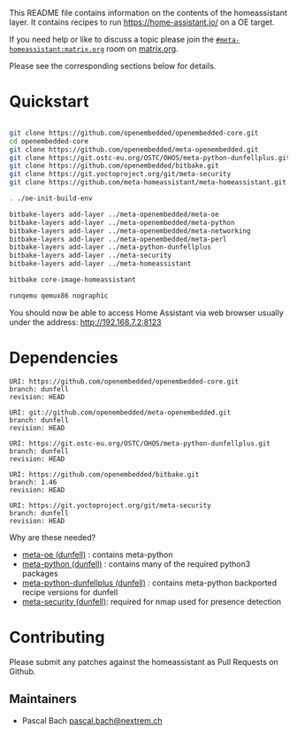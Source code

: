 This README file contains information on the contents of the
homeassistant layer. It contains recipes to run https://home-assistant.io/
on a OE target.

If you need help or like to discuss a topic please join the [`#meta-homeassistant:matrix.org`](https://matrix.to/#/#meta-homeassistant:matrix.org) room on [matrix.org](https://matrix.org/).


Please see the corresponding sections below for details.

# Quickstart

```sh

git clone https://github.com/openembedded/openembedded-core.git
cd openembedded-core
git clone https://github.com/openembedded/meta-openembedded.git
git clone https://git.ostc-eu.org/OSTC/OHOS/meta-python-dunfellplus.git
git clone https://github.com/openembedded/bitbake.git
git clone https://git.yoctoproject.org/git/meta-security
git clone https://github.com/meta-homeassistant/meta-homeassistant.git

. ./oe-init-build-env

bitbake-layers add-layer ../meta-openembedded/meta-oe
bitbake-layers add-layer ../meta-openembedded/meta-python
bitbake-layers add-layer ../meta-openembedded/meta-networking
bitbake-layers add-layer ../meta-openembedded/meta-perl
bitbake-layers add-layer ../meta-python-dunfellplus
bitbake-layers add-layer ../meta-security
bitbake-layers add-layer ../meta-homeassistant

bitbake core-image-homeassistant

runqemu qemux86 nographic

```

You should now be able to access Home Assistant via web browser usually under the address: http://192.168.7.2:8123

# Dependencies

```
URI: https://github.com/openembedded/openembedded-core.git
branch: dunfell
revision: HEAD

URI: git://github.com/openembedded/meta-openembedded.git
branch: dunfell
revision: HEAD

URI: https://git.ostc-eu.org/OSTC/OHOS/meta-python-dunfellplus.git
branch: dunfell
revision: HEAD

URI: https://github.com/openembedded/bitbake.git
branch: 1.46
revision: HEAD

URI: https://git.yoctoproject.org/git/meta-security
branch: dunfell
revision: HEAD

```

Why are these needed?

- [meta-oe (dunfell)](https://github.com/openembedded/meta-openembedded/tree/dunfell/meta-oe) : contains meta-python
- [meta-python (dunfell)](https://github.com/openembedded/meta-openembedded/tree/dunfell/meta-python) : contains many of the required python3 packages
- [meta-python-dunfellplus (dunfell)](https://git.ostc-eu.org/OSTC/OHOS/meta-python-dunfellplus/-/tree/dunfell) : contains meta-python backported recipe versions for dunfell
- [meta-security (dunfell)](http://git.yoctoproject.org/cgit/cgit.cgi/meta-security/log/?h=dunfell): required for nmap used for presence detection

# Contributing

Please submit any patches against the homeassistant as Pull Requests on Github.

## Maintainers

* Pascal Bach <pascal.bach@nextrem.ch>
